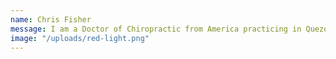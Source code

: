```yaml
---
name: Chris Fisher
message: I am a Doctor of Chiropractic from America practicing in Quezon City in the Philippines. Intercon Regenerative Center is just the place I have been searching for to help myself, as well as my patients. I found the staff to be friendly, accommodating and knowledgeable and felt like I was their only client with the attention and time I got from them.
image: "/uploads/red-light.png"
---
```

